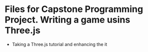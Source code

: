 # Files for Capstone Programming Project. Writing a game usins Three.js 
* Taking a Three.js tutorial and enhancing the it 
